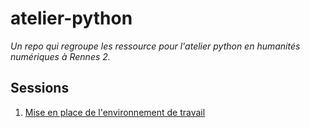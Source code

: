 # atelier-python

_Un repo qui regroupe les ressource pour l'atelier python en humanités numériques à Rennes 2._

## Sessions

1. [Mise en place de l'environnement de travail](/sessions/session-1/overview.md)